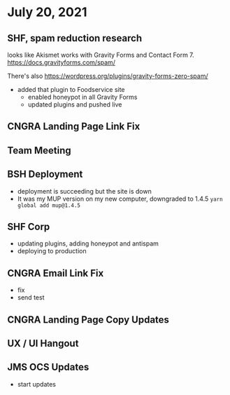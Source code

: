 # July 20, 2021

## SHF, spam reduction research
looks like Akismet works with Gravity Forms and Contact Form 7.
https://docs.gravityforms.com/spam/

There's also https://wordpress.org/plugins/gravity-forms-zero-spam/

- added that plugin to Foodservice site
	- enabled honeypot in all Gravity Forms
	- updated plugins and pushed live

## CNGRA Landing Page Link Fix

## Team Meeting

## BSH Deployment
- deployment is succeeding but the site is down
- It was my MUP version on my new computer, downgraded to 1.4.5 `yarn global add mup@1.4.5`

## SHF Corp
- updating plugins, adding honeypot and antispam
- deploying to production

## CNGRA Email Link Fix
- fix
- send test

## CNGRA Landing Page Copy Updates

## UX / UI Hangout

## JMS OCS Updates
- start updates
